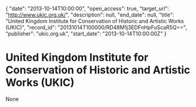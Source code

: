 {
  "date": "2013-10-14T10:00:00", 
  "open_access": true, 
  "target_url": "http://www.ukic.org.uk/", 
  "description": null, 
  "end_date": null, 
  "title": "United Kingdom Institute for Conservation of Historic and Artistic Works (UKIC)", 
  "record_id": "20131014T100000/RD48M1j3EDFnHpFuScaR5Q==", 
  "publisher": "ukic.org.uk", 
  "start_date": "2013-10-14T10:00:00Z"
}

# United Kingdom Institute for Conservation of Historic and Artistic Works (UKIC)

None